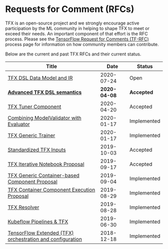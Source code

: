 # Requests for Comment (RFCs)

TFX is an open-source project and we strongly encourage active participation
by the ML community in helping to shape TFX to meet or exceed their needs. An
important component of that effort is the RFC process.  Please see the
[TensorFlow Request for Comments (TF-RFC)](https://github.com/tensorflow/community/blob/master/governance/TF-RFCs.md)
process page for information on how community members can contribute.

Below are the current and past TFX RFCs and their current status.

Title | Date | Status |
----- | ---- | ------ |
[TFX DSL Data Model and IR](https://github.com/tensorflow/community/pull/271) | 2020-07-24 | Open |
[**Advanced TFX DSL semantics**](https://github.com/tensorflow/community/blob/102bc5f3beb6ff756d147e7cbf88ffb5422a9f5c/rfcs/20200601-tfx-udsl-semantics.md) | **2020-04-08** | **Accepted** |
[TFX Tuner Component](https://github.com/tensorflow/community/blob/master/rfcs/20200420-tfx-tuner-component.md) | 2020-04-20 | Accepted |
[Combining ModelValidator with Evaluator](https://github.com/tensorflow/community/blob/master/rfcs/20200117-tfx-combining-model-validator-with-evaluator.md) | 2020-01-17 | Implemented |
[TFX Generic Trainer](https://github.com/tensorflow/community/blob/master/rfcs/20200117-tfx-generic-trainer.md) | 2020-01-17 | Implemented |
[Standardized TFX Inputs](https://github.com/tensorflow/community/blob/master/rfcs/20191017-tfx-standardized-inputs.md) | 2019-10-03 | Accepted |
[TFX Iterative Notebook Proposal](https://github.com/tensorflow/community/blob/master/rfcs/20190815-tfx-notebook.md) | 2019-09-17 | Accepted |
[TFX Generic Container-based Component Proposal](https://github.com/tensorflow/community/blob/master/rfcs/20190904-tfx-generic-container-based-component.md) | 2019-09-04 | Implemented |
[TFX Container Component Execution Proposal](https://github.com/tensorflow/community/blob/master/rfcs/20190829-tfx-container-component-execution.md) | 2019-08-29 | Implemented |
[TFX Resolver](https://github.com/tensorflow/community/blob/master/rfcs/20190828-tfx-resolver.md) | 2019-08-28 | Implemented |
[Kubeflow Pipelines & TFX](https://github.com/tensorflow/community/blob/master/rfcs/20190630-tfx-on-kfp.md) | 2019-06-30 | Implemented |
[TensorFlow Extended (TFX) orchestration and configuration](https://github.com/tensorflow/community/blob/master/rfcs/20190718-tfx-orchestration.md) | 2018-12-18 | Implemented |

